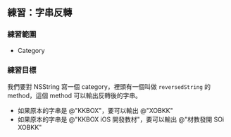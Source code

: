 練習：字串反轉
--------------

### 練習範圍

- Category

### 練習目標

我們要對 NSString 寫一個 category，裡頭有一個叫做 `reversedString` 的
method，這個 method 可以輸出反轉後的字串。

- 如果原本的字串是 @"KKBOX"，要可以輸出 @"XOBKK"
- 如果原本的字串是 @"KKBOX iOS 開發教材"，要可以輸出 @"材教發開 SOi XOBKK"
